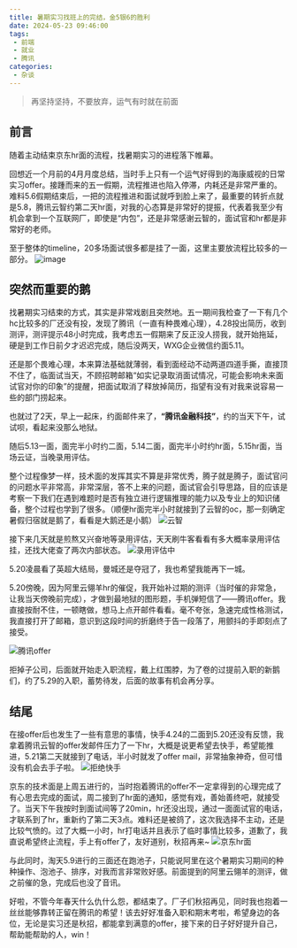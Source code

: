 ```yaml
---
title: 暑期实习找班上的完结，金5银6的胜利
date: 2024-05-23 09:46:00
tags:
 - 前端
 - 就业
 - 腾讯
categories:
 - 杂谈
---
```


> 再坚持坚持，不要放弃，运气有时就在前面

## 前言
随着主动结束京东hr面的流程，找暑期实习的进程落下帷幕。

回想近一个月前的4月月度总结，当时手上只有一个运气好得到的海康威视的日常实习offer。接踵而来的五一假期，流程推进也陷入停滞，内耗还是非常严重的。难料5.6假期结束后，一把的流程推进和面试就呼到脸上来了，最重要的转折点就是5.8，腾讯云智约第二天hr面，对我的心态算是非常好的提振，代表着我至少有机会拿到一个互联网厂，即使是“内包”，还是非常感谢云智的，面试官和hr都是非常好的老师。

至于整体的timeline，20多场面试很多都是挂了一面，这里主要放流程比较多的一部分。
![image](https://picture.haaland.top:81/images/2024/05/22/7.png)

## 突然而重要的鹅
找暑期实习结束的方式，其实是非常戏剧且突然地。五一期间我检查了一下有几个hc比较多的厂还没有投，发现了腾讯（一直有种畏难心理），4.28投出简历，收到测评，测评提示48小时完成，我考虑五一假期来了反正没人捞我，就开始拖延，硬是到工作日前夕才迟迟完成，随后没两天，WXG企业微信约面5.11。

还是那个畏难心理，本来算法基础就薄弱，看到面经动不动两道四道手撕，直接顶不住了，临面试当天，不顾招聘邮箱“如实记录取消面试情况，可能会影响未来面试官对你的印象”的提醒，把面试取消了释放掉简历，指望有没有对我来说容易一些的部门捞起来。

也就过了2天，早上一起床，约面邮件来了，**“腾讯金融科技”**，约的当天下午，试试呗，看起来没那么地狱。

随后5.13一面，面完半小时约二面，5.14二面，面完半小时约hr面，5.15hr面，当场云证，当晚录用评估。

整个过程像梦一样，技术面的发挥其实不算是非常优秀，腾子就是腾子，面试官问的问题水平非常高，非常深层，答不上来的问题，面试官会引导思路，目的应该是考察一下我们在遇到难题时是否有独立进行逻辑推理的能力以及专业上的知识储备，整个过程也学到了很多。（顺便hr面完半小时就接到了云智的oc，那一刻确定暑假归宿就是鹅了，看看是大鹅还是小鹅）
![云智](https://picture.haaland.top:81/images/2024/05/22/IMG_20240523_101250.jpg)

接下来几天就是煎熬又兴奋地等录用评估，天天刷牛客看看有多大概率录用评估挂，还找大佬查了两次内部状态。
![录用评估中](https://picture.haaland.top:81/images/2024/05/22/IMG_20240523_094546.jpg)

5.20凌晨看了英超大结局，曼城还是夺冠了，我也希望我能再下一城。

5.20傍晚，因为阿里云翎羊hr的催促，我开始补过期的测评（当时催的非常急，让我当天傍晚前完成），才做到最地狱的图形题，手机弹短信了——腾讯offer。我直接按耐不住，一顿瞎做，想马上点开邮件看看。毫不夸张，急速完成性格测试，我直接打开了邮箱，意识到这段时间的折磨终于告一段落了，用颤抖的手即刻点了接受。

![腾讯offer](https://picture.haaland.top:81/images/2024/05/22/IMG_20240523_101457.png)

拒掉子公司，后面就开始走入职流程，戴上红围脖，为了卷的过提前入职的新鹅们，约了5.29的入职，蓄势待发，后面的故事有机会再分享。

## 结尾
在接offer后也发生了一些有意思的事情，快手4.24的二面到5.20还没有反馈，我拿着腾讯云智的offer发邮件压力了一下hr，大概是说更希望去快手，希望能推进，5.21第二天就接到了电话，半小时就发了offer mail，非常抽象神奇，但可惜没有机会去手子啦。
![拒绝快手](https://picture.haaland.top:81/images/2024/05/22/Screenshot_2024_0523_082446.png)

京东的技术面是上周五进行的，当时抱着腾讯的offer不一定拿得到的心理完成了有心思去完成的面试，周二接到了hr面的通知，感觉有戏，善始善终吧，就接受了。当天下午我按时到面试间等了20min，hr还没出现，通过一面面试官的电话，才联系到了hr，重新约了第二天3点。难料还是被鸽了，这次我选择不主动，还是比较气愤的。过了大概一小时，hr打电话并且表示了临时事情比较多，道歉了，我直说希望终止流程，手上有offer了，友好道别，秋招再来~
![京东hr面](https://picture.haaland.top:81/images/2024/05/22/QQ20240523103928.png)

与此同时，淘天5.9进行的三面还在跑池子，只能说阿里在这个暑期实习期间的种种操作、泡池子、排序，对我而言非常败好感。前面提到的阿里云翎羊的测评，做之前催的急，完成后也没了音讯。

好啦，不管今年春天什么仇什么怨，都结束了。厂子们秋招再见，同时我也抱着一丝丝能够靠转正留在腾讯的希望！该去好好准备入职和期末考啦，希望身边的各位，无论是实习还是秋招，都能拿到满意的offer，接下来的日子好好提升自己，帮助能帮助的人，win！